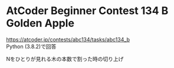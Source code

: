 # AtCoder Beginner Contest 134 B Golden Apple  
https://atcoder.jp/contests/abc134/tasks/abc134_b  
Python (3.8.2)で回答  

Nをひとりが見れる木の本数で割った時の切り上げ
